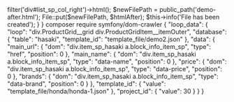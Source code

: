 <?php

namespace App\Console\Commands;

use Illuminate\Console\Command;
use Illuminate\Support\Facades\File;
use Symfony\Component\DomCrawler\Crawler;

class Demo extends Command
{
    /**
     * The name and signature of the console command.
     *
     * @var string
     */
    protected $signature = 'app:demo';

    /**
     * The console command description.
     *
     * @var string
     */
    protected $description = 'Command description';

    /**
     * Execute the console command.
     */
    public function handle()
    {
        $filePath = public_path('demo.html');

        $crawler = new Crawler(File::get($filePath));

        $htmlAfter = $crawler->filter('div#list_sp_col_right')->html();

        $newFilePath = public_path('demo-after.html');

        File::put($newFilePath, $htmlAfter);

        $this->info('File has been created');

    }
}

composer require symfony/dom-crawler

{
  "loop_data": {
    "loop": "div.ProductGrid__grid div.ProductGridItem__itemOuter",
    "database": {
      "table": "hasaki",
      "template_id": "template_file/demo2.json"
    },
    "data": {
      "main_url": {
        "dom": "div.item_sp_hasaki a.block_info_item_sp",
        "type": "href",
        "position": 0
      },
      "main_name": {
        "dom": "div.item_sp_hasaki a.block_info_item_sp",
        "type": "data-name",
        "position": 0
      },
      "price": {
        "dom": "div.item_sp_hasaki a.block_info_item_sp",
        "type": "data-price",
        "position": 0
      },
      "brands": {
        "dom": "div.item_sp_hasaki a.block_info_item_sp",
        "type": "data-brand",
        "position": 0
      }
    },
    "template_id": {
      "value": "template_file/honda/honda-1.json"
    },
    "project_id": {
      "value": 30
    }
  }
}
